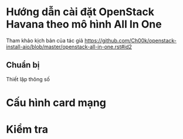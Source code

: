 Hướng dẫn cài đặt OpenStack Havana theo mô hình All In One
==============

Tham khảo kịch bản của tác giả 
https://github.com/Ch00k/openstack-install-aio/blob/master/openstack-all-in-one.rst#id2

## Chuẩn bị
Thiết lập thông số

# Cấu hình card mạng

Kiểm tra
========
